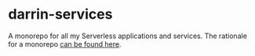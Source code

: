 # darrin-services
A monorepo for all my Serverless applications and services.
The rationale for a monorepo [can be found here](https://serverless-stack.com/chapters/organizing-serverless-projects.html).
